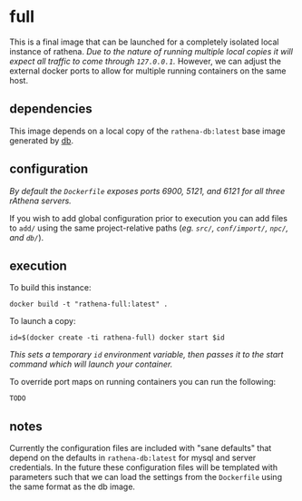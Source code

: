 
# full

This is a final image that can be launched for a completely isolated local instance of rathena.  _Due to the nature of running multiple local copies it will expect all traffic to come through `127.0.0.1`._  However, we can adjust the external docker ports to allow for multiple running containers on the same host.


## dependencies

This image depends on a local copy of the `rathena-db:latest` base image generated by [db](../db/).


## configuration

_By default the `Dockerfile` exposes ports 6900, 5121, and 6121 for all three rAthena servers._

If you wish to add global configuration prior to execution you can add files to `add/` using the same project-relative paths (_eg. `src/`, `conf/import/`, `npc/`, and `db/`_).


## execution

To build this instance:

	docker build -t "rathena-full:latest" .

To launch a copy:

	id=$(docker create -ti rathena-full) docker start $id

_This sets a temporary `id` environment variable, then passes it to the start command which will launch your container._

To override port maps on running containers you can run the following:

	TODO


## notes

Currently the configuration files are included with "sane defaults" that depend on the defaults in `rathena-db:latest` for mysql and server credentials.  In the future these configuration files will be templated with parameters such that we can load the settings from the `Dockerfile` using the same format as the db image.
